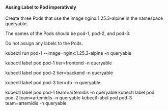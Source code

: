 #### Assing Label to Pod imperatively

Create three Pods that use the image nginx:1.25.3-alpine in the namespace queryable.

The names of the Pods should be pod-1, pod-2, and pod-3.

Do not assign any labels to the Pods.


kubectl run pod-1 --image=nginx:1.25.3-alpine -n queryable

kubectl label pod pod-1 tier=frontend -n queryable

kubectl label pod pod-2 tier=backend -n queryable

kubectl label pod pod-3 tier=db -n queryable 

kubectl label pod pod-1 team=artemidis -n queryable
kubectl label pod pod-2 team=artemidis -n queryable
kubectl label pod pod-3 team=artemidis -n queryable


